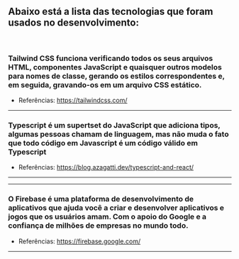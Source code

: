 ## Abaixo está a lista das tecnologias que foram usados no desenvolvimento:

<br>

### Tailwind CSS funciona verificando todos os seus arquivos HTML, componentes JavaScript e quaisquer outros modelos para nomes de classe, gerando os estilos correspondentes e, em seguida, gravando-os em um arquivo CSS estático.

- Referências: https://tailwindcss.com/

<hr>

### Typescript é um supertset do JavaScript que adiciona tipos, algumas pessoas chamam de linguagem, mas não muda o fato que todo código em Javascript é um código válido em Typescript

- Referências: https://blog.azagatti.dev/typescript-and-react/

<hr>

<hr>

### O Firebase é uma plataforma de desenvolvimento de aplicativos que ajuda você a criar e desenvolver aplicativos e jogos que os usuários amam. Com o apoio do Google e a confiança de milhões de empresas no mundo todo.

- Referências: https://firebase.google.com/

<hr>
